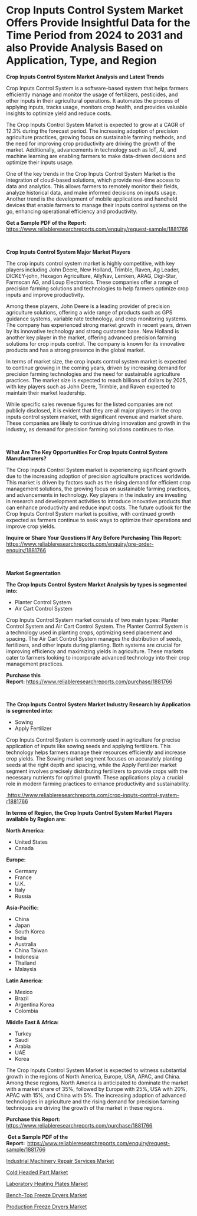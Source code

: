 <p><h1>Crop Inputs Control System Market Offers Provide Insightful Data for the Time Period from 2024 to 2031 and also Provide Analysis Based on Application, Type, and Region</h1></p><p><strong>Crop Inputs Control System Market Analysis and Latest Trends</strong></p>
<p><p>Crop Inputs Control System is a software-based system that helps farmers efficiently manage and monitor the usage of fertilizers, pesticides, and other inputs in their agricultural operations. It automates the process of applying inputs, tracks usage, monitors crop health, and provides valuable insights to optimize yield and reduce costs.</p><p>The Crop Inputs Control System Market is expected to grow at a CAGR of 12.3% during the forecast period. The increasing adoption of precision agriculture practices, growing focus on sustainable farming methods, and the need for improving crop productivity are driving the growth of the market. Additionally, advancements in technology such as IoT, AI, and machine learning are enabling farmers to make data-driven decisions and optimize their inputs usage.</p><p>One of the key trends in the Crop Inputs Control System Market is the integration of cloud-based solutions, which provide real-time access to data and analytics. This allows farmers to remotely monitor their fields, analyze historical data, and make informed decisions on inputs usage. Another trend is the development of mobile applications and handheld devices that enable farmers to manage their inputs control systems on the go, enhancing operational efficiency and productivity.</p></p>
<p><strong>Get a Sample PDF of the Report:&nbsp;</strong> <a href="https://www.reliableresearchreports.com/enquiry/request-sample/1881766">https://www.reliableresearchreports.com/enquiry/request-sample/1881766</a></p>
<p>&nbsp;</p>
<p><strong>Crop Inputs Control System Major Market Players</strong></p>
<p><p>The crop inputs control system market is highly competitive, with key players including John Deere, New Holland, Trimble, Raven, Ag Leader, DICKEY-john, Hexagon Agriculture, AllyNav, Lemken, ARAG, Digi-Star, Farmscan AG, and Loup Electronics. These companies offer a range of precision farming solutions and technologies to help farmers optimize crop inputs and improve productivity.</p><p>Among these players, John Deere is a leading provider of precision agriculture solutions, offering a wide range of products such as GPS guidance systems, variable rate technology, and crop monitoring systems. The company has experienced strong market growth in recent years, driven by its innovative technology and strong customer base. New Holland is another key player in the market, offering advanced precision farming solutions for crop inputs control. The company is known for its innovative products and has a strong presence in the global market.</p><p>In terms of market size, the crop inputs control system market is expected to continue growing in the coming years, driven by increasing demand for precision farming technologies and the need for sustainable agriculture practices. The market size is expected to reach billions of dollars by 2025, with key players such as John Deere, Trimble, and Raven expected to maintain their market leadership.</p><p>While specific sales revenue figures for the listed companies are not publicly disclosed, it is evident that they are all major players in the crop inputs control system market, with significant revenue and market share. These companies are likely to continue driving innovation and growth in the industry, as demand for precision farming solutions continues to rise.</p></p>
<p>&nbsp;</p>
<p><strong>What Are The Key Opportunities For Crop Inputs Control System Manufacturers?</strong></p>
<p><p>The Crop Inputs Control System market is experiencing significant growth due to the increasing adoption of precision agriculture practices worldwide. This market is driven by factors such as the rising demand for efficient crop management solutions, the growing focus on sustainable farming practices, and advancements in technology. Key players in the industry are investing in research and development activities to introduce innovative products that can enhance productivity and reduce input costs. The future outlook for the Crop Inputs Control System market is positive, with continued growth expected as farmers continue to seek ways to optimize their operations and improve crop yields.</p></p>
<p><strong>Inquire or Share Your Questions If Any Before Purchasing This Report:</strong> <a href="https://www.reliableresearchreports.com/enquiry/pre-order-enquiry/1881766">https://www.reliableresearchreports.com/enquiry/pre-order-enquiry/1881766</a></p>
<p>&nbsp;</p>
<p><strong>Market Segmentation</strong></p>
<p><strong>The Crop Inputs Control System Market Analysis by types is segmented into:</strong></p>
<p><ul><li>Planter Control System</li><li>Air Cart Control System</li></ul></p>
<p><p>Crop Inputs Control System market consists of two main types: Planter Control System and Air Cart Control System. The Planter Control System is a technology used in planting crops, optimizing seed placement and spacing. The Air Cart Control System manages the distribution of seeds, fertilizers, and other inputs during planting. Both systems are crucial for improving efficiency and maximizing yields in agriculture. These markets cater to farmers looking to incorporate advanced technology into their crop management practices.</p></p>
<p><strong>Purchase this Report:&nbsp;</strong><a href="https://www.reliableresearchreports.com/purchase/1881766">https://www.reliableresearchreports.com/purchase/1881766</a></p>
<p>&nbsp;</p>
<p><strong>The Crop Inputs Control System Market Industry Research by Application is segmented into:</strong></p>
<p><ul><li>Sowing</li><li>Apply Fertilizer</li></ul></p>
<p><p>Crop Inputs Control System is commonly used in agriculture for precise application of inputs like sowing seeds and applying fertilizers. This technology helps farmers manage their resources efficiently and increase crop yields. The Sowing market segment focuses on accurately planting seeds at the right depth and spacing, while the Apply Fertilizer market segment involves precisely distributing fertilizers to provide crops with the necessary nutrients for optimal growth. These applications play a crucial role in modern farming practices to enhance productivity and sustainability.</p></p>
<p><a href="https://www.reliableresearchreports.com/crop-inputs-control-system-r1881766">&nbsp;https://www.reliableresearchreports.com/crop-inputs-control-system-r1881766</a></p>
<p><strong>In terms of Region, the Crop Inputs Control System Market Players available by Region are:</strong></p>
<p>
    <p> <strong> North America: </strong>
        <ul>
            <li>United States</li>
            <li>Canada</li>
        </ul>
        </p> 
    <p> <strong> Europe: </strong>
        <ul>
            <li>Germany</li>
            <li>France</li>
            <li>U.K.</li>
            <li>Italy</li>
            <li>Russia</li>
        </ul>
        </p> 
    <p> <strong> Asia-Pacific: </strong>
        <ul>
            <li>China</li>
            <li>Japan</li>
            <li>South Korea</li>
            <li>India</li>
            <li>Australia</li>
            <li>China Taiwan</li>
            <li>Indonesia</li>
            <li>Thailand</li>
            <li>Malaysia</li>
        </ul>
        </p> 
    <p> <strong> Latin America: </strong>
        <ul>
            <li>Mexico</li>
            <li>Brazil</li>
            <li>Argentina Korea</li>
            <li>Colombia</li>
        </ul>
        </p> 
    <p> <strong> Middle East & Africa: </strong>
        <ul>
            <li>Turkey</li>
            <li>Saudi</li>
            <li>Arabia</li>
            <li>UAE</li>
            <li>Korea</li>
        </ul>
    </p>
    </p>
<p><p>The Crop Inputs Control System Market is expected to witness substantial growth in the regions of North America, Europe, USA, APAC, and China. Among these regions, North America is anticipated to dominate the market with a market share of 35%, followed by Europe with 25%, USA with 20%, APAC with 15%, and China with 5%. The increasing adoption of advanced technologies in agriculture and the rising demand for precision farming techniques are driving the growth of the market in these regions.</p></p>
<p><strong>Purchase this Report: </strong><a href="https://www.reliableresearchreports.com/purchase/1881766">https://www.reliableresearchreports.com/purchase/1881766</a></p>
<p>&nbsp;<strong>Get a Sample PDF of the Report:&nbsp;&nbsp;</strong><a href="https://www.reliableresearchreports.com/enquiry/request-sample/1881766">https://www.reliableresearchreports.com/enquiry/request-sample/1881766</a></p>
<p><strong></strong></p>
<p><p><a href="https://github.com/sardarp081/Market-Research-Report-List-2/blob/main/industrial-machinery-repair-services-market.md">Industrial Machinery Repair Services Market</a></p><p><a href="https://github.com/gcimaudf65/Market-Research-Report-List-2/blob/main/cold-headed-part-market.md">Cold Headed Part Market</a></p><p><a href="https://github.com/waylose1223/Market-Research-Report-List-2/blob/main/laboratory-heating-plates-market.md">Laboratory Heating Plates Market</a></p><p><a href="https://github.com/mdinislamsheik/Market-Research-Report-List-1/blob/main/bench-top-freeze-dryers-market.md">Bench-Top Freeze Dryers Market</a></p><p><a href="https://github.com/hzxpgedq27/Market-Research-Report-List-1/blob/main/production-freeze-dryers-market.md">Production Freeze Dryers Market</a></p></p>